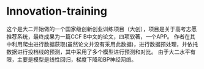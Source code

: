 # Innovation-training
这个是大二开始做的一个国家级创新创业训练项目（大创），项目是关于高考志愿推荐系统，最终成果为一篇CCF B中文的论文，四项软著，一个APP。
作者在其中利用爬虫进行数据获取(虽然论文并没有采用此数据)，进行数据预处理，并依托数据进行投档线的预测，其中采用了多个模型进行预测和对比。
由于大二水平有限，主要是模型是线性回归，梯度下降和BP神经网络。
